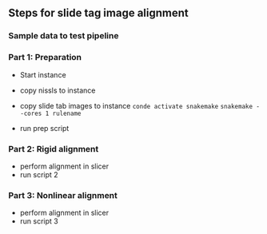 ## Steps for slide tag image alignment

### Sample data to test pipeline

### Part 1: Preparation

- Start instance
- copy nissls to instance
- copy slide tab images to instance
```conde activate snakemake```
```snakemake --cores 1 rulename```

- run prep script

### Part 2: Rigid alignment

- perform alignment in slicer
- run script 2

### Part 3: Nonlinear alignment

- perform alignment in slicer
- run script 3
